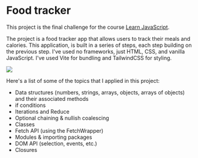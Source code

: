 # Food tracker

This project is the final challenge for the course [Learn JavaScript](https://learnjavascript.online/).

The project is a food tracker app that allows users to track their meals and calories. This application, is built in a series of steps, each step building on the previous step. I've used no frameworks, just HTML, CSS, and vanilla JavaScript. I've used Vite for bundling and TailwindCSS for styling.

![](https://github.com/zelinka-marek/foodly/assets/97283432/704f5f78-86f5-476a-9f04-b17dc6b1ee77)

Here's a list of some of the topics that I applied in this project:

- Data structures (numbers, strings, arrays, objects, arrays of objects) and their associated methods
- if conditions
- Iterations and Reduce
- Optional chaining & nullish coalescing
- Classes
- Fetch API (using the FetchWrapper)
- Modules & importing packages
- DOM API (selection, events, etc.)
- Closures
